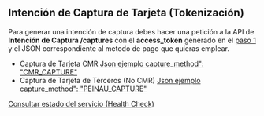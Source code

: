 ## Intención de Captura de Tarjeta (Tokenización)

Para generar una intención de captura debes hacer una petición a la API de **Intención de Captura /captures** con el **access_token** generado en el [paso 1](obtener-token-acceso.md) y el JSON correspondiente al metodo de pago que quieras emplear.

- Captura de Tarjeta CMR [Json ejemplo capture_method": "CMR_CAPTURE" ](json-cmr-capture-intention.md)
- Captura de Tarjeta de Terceros (No CMR) [Json ejemplo capture_method": "PEINAU_CAPTURE" ](json-peinau-capture-intention.md)

[Consultar estado del servicio (Health Check)](health-capture.md)
